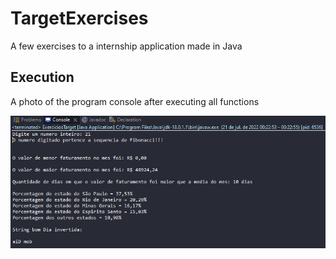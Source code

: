 # TargetExercises
A few exercises to a internship application made in Java

## Execution
A photo of the program console after executing all functions

![alt text](https://github.com/ja1za1/TargetExercises/blob/main/resources/execucaoPrograma.PNG)



